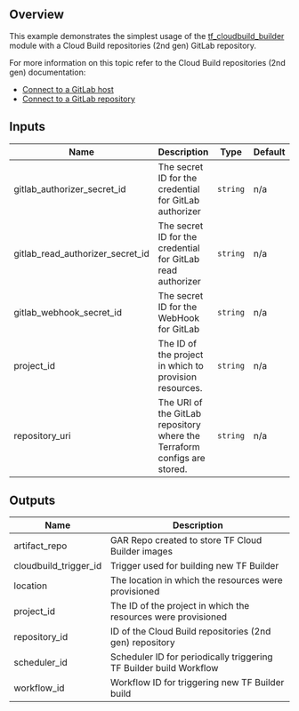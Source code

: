 ## Overview

This example demonstrates the simplest usage of the [tf_cloudbuild_builder](../../modules/tf_cloudbuild_builder/) module with a Cloud Build repositories (2nd gen) GitLab repository.

For more information on this topic refer to the Cloud Build repositories (2nd gen) documentation:
- [Connect to a GitLab host](https://cloud.google.com/build/docs/automating-builds/gitlab/connect-host-gitlab)
- [Connect to a GitLab repository](https://cloud.google.com/build/docs/automating-builds/github/connect-repo-github?generation=2nd-gen)

<!-- BEGINNING OF PRE-COMMIT-TERRAFORM DOCS HOOK -->
## Inputs

| Name | Description | Type | Default | Required |
|------|-------------|------|---------|:--------:|
| gitlab\_authorizer\_secret\_id | The secret ID for the credential for GitLab authorizer | `string` | n/a | yes |
| gitlab\_read\_authorizer\_secret\_id | The secret ID for the credential for GitLab read authorizer | `string` | n/a | yes |
| gitlab\_webhook\_secret\_id | The secret ID for the WebHook for GitLab | `string` | n/a | yes |
| project\_id | The ID of the project in which to provision resources. | `string` | n/a | yes |
| repository\_uri | The URI of the GitLab repository where the Terraform configs are stored. | `string` | n/a | yes |

## Outputs

| Name | Description |
|------|-------------|
| artifact\_repo | GAR Repo created to store TF Cloud Builder images |
| cloudbuild\_trigger\_id | Trigger used for building new TF Builder |
| location | The location in which the resources were provisioned |
| project\_id | The ID of the project in which the resources were provisioned |
| repository\_id | ID of the Cloud Build repositories (2nd gen) repository |
| scheduler\_id | Scheduler ID for periodically triggering TF Builder build Workflow |
| workflow\_id | Workflow ID for triggering new TF Builder build |

<!-- END OF PRE-COMMIT-TERRAFORM DOCS HOOK -->
